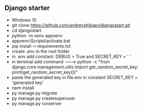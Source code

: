 Django starter
-
- Windows 10
- git clone https://github.com/andreyshibaev/djangostart.git
- cd djangostart
- python -m venv appvenv
- appvenv\Scripts\activate.bat
- pip install -r requirements.txt
- create .env in the root folder
- in .env add constant: DEBUG = True and SECRET_KEY = ' '
- in terminal add command ---> python -c "from django.core.management.utils import get_random_secret_key; print(get_random_secret_key())"
- paste the generated key in file.env in constant SECRET_KEY = 'generated key'
- npm install
- py manage.py migrate
- py manage.py createsuperuser
- py manage.py runserver